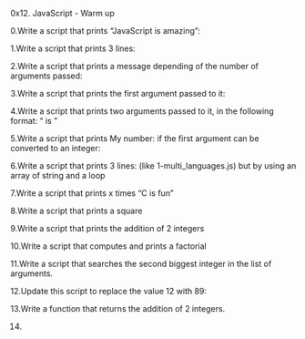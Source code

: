 0x12. JavaScript - Warm up

0.Write a script that prints “JavaScript is amazing”:

1.Write a script that prints 3 lines:

2.Write a script that prints a message depending of the number of arguments passed:

3.Write a script that prints the first argument passed to it:

4.Write a script that prints two arguments passed to it, in the following format: “ is ”

5.Write a script that prints My number: <first argument converted in integer> if the first argument can be converted to an integer:

6.Write a script that prints 3 lines: (like 1-multi_languages.js) but by using an array of string and a loop

7.Write a script that prints x times “C is fun”

8.Write a script that prints a square

9.Write a script that prints the addition of 2 integers

10.Write a script that computes and prints a factorial

11.Write a script that searches the second biggest integer in the list of arguments.

12.Update this script to replace the value 12 with 89:

13.Write a function that returns the addition of 2 integers.

14.

